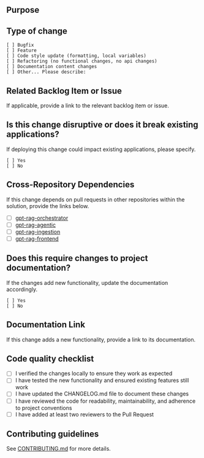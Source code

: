 ## Purpose

<!-- Describe the intention of the changes being proposed. What problem does it solve or functionality does it add? -->

## Type of change

```
[ ] Bugfix
[ ] Feature
[ ] Code style update (formatting, local variables)
[ ] Refactoring (no functional changes, no api changes)
[ ] Documentation content changes
[ ] Other... Please describe:
```

## Related Backlog Item or Issue

If applicable, provide a link to the relevant backlog item or issue.

<!-- Example: https://github.com/placerda/gpt-rag-orchestrator/issues/123 -->

## Is this change disruptive or does it break existing applications?

If deploying this change could impact existing applications, please specify.

```
[ ] Yes
[ ] No
```

## Cross-Repository Dependencies

If this change depends on pull requests in other repositories within the solution, provide the links below.

- [ ] [gpt-rag-orchestrator](https://github.com/azure/gpt-rag-orchestrator) <!-- Example: — Link: https://github.com/placerda/gpt-rag-orchestrator/pull/456 -->
- [ ] [gpt-rag-agentic](https://github.com/azure/gpt-rag-agentic) <!-- Example: — Link: https://github.com/placerda/gpt-rag-agentic/pull/456 -->
- [ ] [gpt-rag-ingestion](https://github.com/azure/gpt-rag-ingestion) <!-- Example: — Link: https://github.com/placerda/gpt-rag-ingestion/pull/456 -->
- [ ] [gpt-rag-frontend](https://github.com/azure/gpt-rag-frontend) <!-- Example: — Link: https://github.com/placerda/gpt-rag-frontend/pull/456 -->

## Does this require changes to project documentation?

If the changes add new functionality, update the documentation accordingly.

```
[ ] Yes
[ ] No
```

## Documentation Link

If this change adds a new functionality, provide a link to its documentation.

<!-- Example: https://github.com/placerda/gpt-rag-orchestrator/wiki/New-Feature-Guide -->

## Code quality checklist

- [ ] I verified the changes locally to ensure they work as expected
- [ ] I have tested the new functionality and ensured existing features still work
- [ ] I have updated the CHANGELOG.md file to document these changes
- [ ] I have reviewed the code for readability, maintainability, and adherence to project conventions
- [ ] I have added at least two reviewers to the Pull Request

## Contributing guidelines

See [CONTRIBUTING.md](./CONTRIBUTING.md) for more details.
